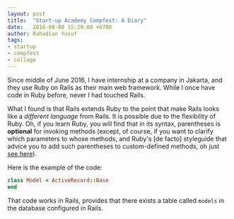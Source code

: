 ```yaml
---
layout: post
title:  "Start-up Academy Compfest: A Diary"
date:   2016-08-08 15:29:00 +0700
author: Rahadian Yusuf
tags:
- startup
- compfest
- collage
---
```


Since middle of June 2016, I have internship at a company in Jakarta, and they use
Ruby on Rails as their main web framework. While I once have code in Ruby before,
never I had touched Rails.
<!-- more -->

What I found is that Rails extends Ruby to the point that make Rails looks like a
*different language* from Rails. It is possible due to the flexibility of Ruby.
Oh, if you learn Ruby, you will find that in its syntax, parentheses is **optional**
for invoking methods (except, of course, if you want to clarify which parameters to
whose methods, and Ruby's [de facto] styleguide that advice you to add such parentheses
to custom-defined methods, oh just [see here](https://github.com/bbatsov/ruby-style-guide#method-invocation-parens)).

Here is the example of the code:

~~~ ruby
class Model < ActiveRecord::Base
end
~~~

That code works in Rails, provides that there exists a table called `models` in
the database configured in Rails.

<!--
  
  -->